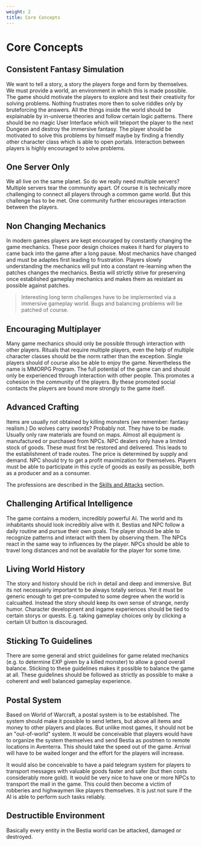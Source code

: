 ```yaml
---
weight: 2
title: Core Concepts
---
```


# Core Concepts

## Consistent Fantasy Simulation

We want to tell a story, a story the players forge and form by themselves. We must provide a world, an environment in
which this is made possible. The game should motivate the players to explore and test their creativity for solving problems.
Nothing frustrates more then to solve riddles only by bruteforcing the answers. All the things inside the world should
be explainable by in-universe theories and follow certain logic patterns. There should be no magic User Interface
which will teleport the player to the next Dungeon and destroy the immersive fantasy. The player should be motivated to
solve this problems by himself maybe by finding a friendly other character class which is able to open portals.
Interaction between players is highly encouraged to solve problems.

## One Server Only

We all live on the same planet. So do we really need multiple servers? Multiple servers tear the community apart.
Of course it is technically more challenging to connect all players through a common game world. But this challenge
 has to be met. One community further encourages interaction between the players.

## Non Changing Mechanics

In modern games players are kept encouraged by constantly changing the game mechanics. These poor design choices
makes it hard for players to came back into the game after a long pause. Most mechanics have changed and must be
adaptes first leading to frustration. Players slowly understanding the mechanics will put into a constant re-learning
when the patches changes the mechanics. Bestia will strictly strive for preserving once established gameplay mechanics
and makes them as resistant as possible against patches.

> Interesting long term challenges have to be implemented via a immersive gameplay world. Bugs and balancing problems
will be patched of course.

## Encouraging Multiplayer

Many game mechanics should only be possible through interaction with other players. Rituals that require multiple
players, even the help of multiple character classes should be the norm rather than the exception. Single players
should of course also be able to enjoy the game. Nevertheless the name is MMORPG Program. The full potential
of the game can and should only be experienced through interaction with other people. This promotes a cohesion
in the community of the players. By these promoted social contacts the players are bound more strongly to
the game itself.

## Advanced Crafting

Items are usually not obtained by killing monsters (we remember: fantasy realism.) Do wolves carry swords?
Probably not. They have to be made. Usually only raw materials are found on maps. Almost all equipment is
manufactured or purchased from NPCs. NPC dealers only have a limited stock of goods. These must first be
restored and delivered. This leads to the establishment of trade routes. The price is determined by supply
and demand. NPC should try to get a profit maximization for themselves. Players must be able to participate
in this cycle of goods as easily as possible, both as a producer and as a consumer.

The professions are described in the [Skills and Attacks](/mechanics/skills) section.

## Challenging Artifical Intelligence

The game contains a modern, incredibly powerful AI. The world and its inhabitants should look incredibly
alive with it. Bestias and NPC follow a daily routine and pursue their own goals. The player should be
able to recognize patterns and interact with them by observing them. The NPCs react in the same way to
influences by the player. NPCs should be able to travel long distances and not be available for the player
for some time.

## Living World History

The story and history should be rich in detail and deep and immersive. But its not necessairly important to be always
totally serious. Yet it must be generic enough to get pre-computed to some degree when the world is calcualted.
Instead the story should keep its own sense of strange, nerdy humor. Character development and ingame experiences
should be tied to certain storys or quests. E.g. taking gameplay choices only by clicking a certain UI button is discouraged.

## Sticking To Guidelines

There are some general and strict guidelines for game related mechanics (e.g. to determine EXP given by a killed monster)
to allow a good overall balance. Sticking to these guidelines makes it possible to balance the game at all.
These guidelines should be followed as strictly as possible to make a coherent and well balanced gameplay experience.

## Postal System

Based on World of Warcraft, a postal system is to be established. The system should make it possible to send letters,
but above all items and money to other players and places. But unlike most games, it should not be an "out-of-world"
system. It would be conceivable that players would have to organize the system themselves and send Bestia as postmen
to remote locations in Aventerra. This should take the speed out of the game. Arrival will have to be waited longer
and the effort for the players will increase.

It would also be conceivable to have a paid telegram system for players to transport messages with valuable goods
faster and safer (but then costs considerably more gold). It would be very nice to have one or more NPCs to transport
the mail in the game. This could then become a victim of robberies and highwaymen like players themselves. It is just
not sure if the AI is able to perform such tasks reliably.

## Destructible Environment

Basically every entity in the Bestia world can be attacked, damaged or destroyed.
